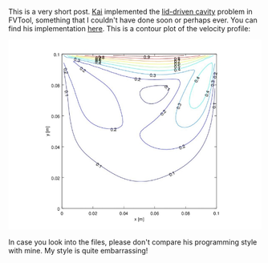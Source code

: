 <!-- 
.. title: Lid-driven flow in a cavity: Navier-Stokes in FVTool
.. slug: 2015-10-28-lid-driven-flow-in-a-cavity-navier-stokes-in-fvtool
.. date: 2015-10-28 20:10:28 UTC+01:00
.. tags: 
.. category: 
.. link: 
.. description: 
.. type: text
-->

This is a very short post. [Kai](https://github.com/KaiSchu) implemented the [lid-driven cavity](http://www.cfd-online.com/Wiki/Lid-Driven_Cavity_Problem) problem in FVTool, something that I couldn't have done soon or perhaps ever. You can find his implementation [here](https://github.com/simulkade/FVTool/tree/master/Examples/External/SteadyLidDrivenCavityProblem). This is a contour plot of the velocity profile:

![velocity profile](/cavity_velocity.jpg)

In case you look into the files, please don't compare his programming style with mine. My style is quite embarrassing!
